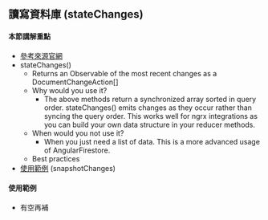 ## 讀寫資料庫 (stateChanges)

#### 本節講解重點
* [參考來源官網](https://github.com/angular/angularfire/blob/master/docs/firestore/collections.md)
* stateChanges()
  * Returns an Observable of the most recent changes as a DocumentChangeAction[]
  * Why would you use it? 
    * The above methods return a synchronized array sorted in query order. stateChanges() emits changes as they occur rather than syncing the query order. This works well for ngrx integrations as you can build your own data structure in your reducer methods.
  * When would you not use it? 
    * When you just need a list of data. This is a more advanced usage of AngularFirestore.
  * Best practices
* [使用範例](#使用範例) (snapshotChanges)


#### 使用範例
* 有空再補
```html

```
```typescript


```
